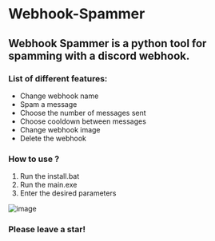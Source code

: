 # Webhook-Spammer

## Webhook Spammer is a python tool for spamming with a discord webhook.

### List of different features:
- Change webhook name
- Spam a message
- Choose the number of messages sent
- Choose cooldown between messages
- Change webhook image
- Delete the webhook

### How to use ?
1. Run the install.bat
2. Run the main.exe
3. Enter the desired parameters

![image](https://github.com/Nyxoy201/Webhook-Spammer/assets/137317152/0cf51f24-9045-4454-878c-7978643eecd3)


### Please leave a star!
